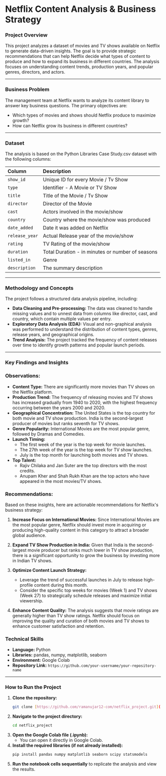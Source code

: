 # Netflix Content Analysis & Business Strategy                                                                       



### **Project Overview**
This project analyzes a dataset of movies and TV shows available on Netflix to generate data-driven insights. The goal is to provide strategic recommendations that can help Netflix decide what types of content to produce and how to expand its business in different countries. The analysis focuses on understanding content trends, production years, and popular genres, directors, and actors.


***

### **Business Problem**
The management team at Netflix wants to analyze its content library to answer key business questions. The primary objectives are:

- Which types of movies and shows should Netflix produce to maximize growth?
- How can Netflix grow its business in different countries?


***
### **Dataset**
The analysis is based on the Python Libraries Case Study.csv dataset with the following columns:

| Column | Description |
| :--- | :--- |
| `show_id` | Unique ID for every Movie / Tv Show |
| `type` | Identifier - A Movie or TV Show |
| `title` | Title of the Movie / Tv Show |
| `director` | Director of the Movie |
| `cast` | Actors involved in the movie/show |
| `country` |	Country where the movie/show was produced |
| `date_added` | Date it was added on Netflix |
| `release_year` | Actual Release year of the movie/show |
| `rating` | TV Rating of the movie/show |
| `duration` | Total Duration - in minutes or number of seasons |
| `listed_in` | Genre
| `description` | The summary description

***

### **Methodology and Concepts**
The project follows a structured data analysis pipeline, including:

- **Data Cleaning and Pre-processing:** The data was cleaned to handle missing values and to unnest data from columns like director, cast, and country, which contain multiple values per entry.
- **Exploratory Data Analysis (EDA):** Visual and non-graphical analysis was performed to understand the distribution of content types, genres, release years, and geographical origins.
- **Trend Analysis:** The project tracked the frequency of content releases over time to identify growth patterns and popular launch periods.

***

### **Key Findings and Insights**

### **Observations:**

- **Content Type:** There are significantly more movies than TV shows on the Netflix platform.
- **Production Trend:** The frequency of releasing movies and TV shows has increased gradually from 1940 to 2020, with the highest frequency occurring between the years 2000 and 2020.
- **Geographical Concentration:** The United States is the top country for both movie and TV show production. India is the second-largest producer of movies but ranks seventh for TV shows.
- **Genre Popularity:** International Movies are the most popular genre, followed by Dramas and Comedies.
- **Launch Timing:**
    - The first week of the year is the top week for movie launches.
    - The 27th week of the year is the top week for TV show launches.
    - July is the top month for launching both movies and TV shows.
- **Top Talent:**
    - Rajiv Chilaka and Jan Suter are the top directors with the most credits.
    - Anupam Kher and Shah Rukh Khan are the top actors who have appeared in the most movies/TV shows.

### **Recommendations:**

Based on these insights, here are actionable recommendations for Netflix's business strategy:

1.  **Increase Focus on International Movies:** Since International Movies are the most popular genre, Netflix should invest more in acquiring or producing high-quality content in this category to attract a broader global audience.

2.  **Expand TV Show Production in India:** Given that India is the second-largest movie producer but ranks much lower in TV show production, there is a significant opportunity to grow the business by investing more in Indian TV shows.

3. **Optimize Content Launch Strategy:**
   - Leverage the trend of successful launches in July to release high-profile content during this month.
   - Consider the specific top weeks for movies (Week 1) and TV shows (Week 27) to strategically schedule releases and maximize initial viewership.

4. **Enhance Content Quality:** The analysis suggests that movie ratings are generally higher than TV show ratings. Netflix should focus on improving the quality and curation of both movies and TV shows to enhance customer satisfaction and retention.

### **Technical Skills**

- **Language:** Python
- **Libraries:** pandas, numpy, matplotlib, seaborn
- **Environment:** Google Colab
- **Repository Link:** `https://github.com/your-username/your-repository-name`

***

### **How to Run the Project**

1.  **Clone the repository:**
    ```bash
    git clone [https://github.com/ramanujar12-com/netflix_project.git](https://github.com/ramanujar12-com/netfix_project.git)
    ```
2.  **Navigate to the project directory:**
    ```bash
    cd netflix_project
    ```
3.  **Open the Google Colab file (.ipynb):**
    - You can open it directly in Google Colab.
4.  **Install the required libraries (if not already installed):**
    ```bash
    pip install pandas numpy matplotlib seaborn scipy statsmodels
    ```
5.  **Run the notebook cells sequentially** to replicate the analysis and view the results.
